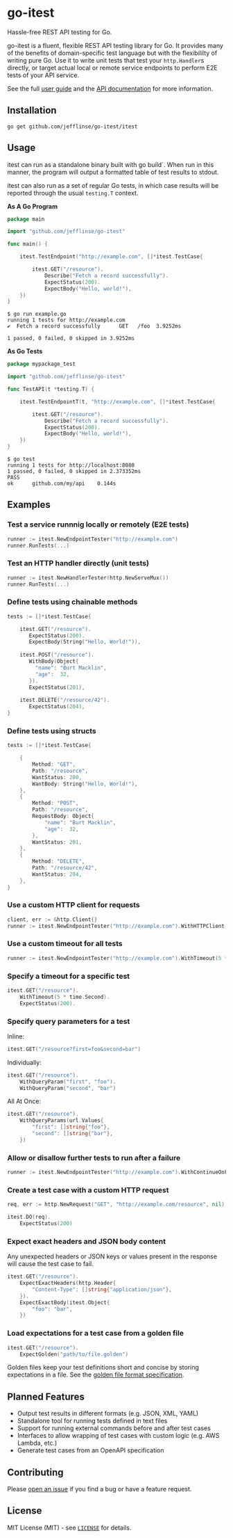 # go-itest

Hassle-free REST API testing for Go.

go-itest is a fluent, flexible REST API testing library for Go. It provides many of the benefits of domain-specific test language but with the flexibililty of writing pure Go. Use it to write unit tests that test your `http.Handler`s directly, or target actual local or remote service endpoints to perform E2E tests of your API service.

See the full [user guide](./USERGUIDE.md) and the [API documentation](https://pkg.go.dev/github.com/jefflinse/go-itest/itest) for more information.

## Installation

    go get github.com/jefflinse/go-itest/itest

## Usage

itest can run as a standalone binary built with go build`. When run in this manner, the program will output a formatted table of test results to stdout.

itest can also run as a set of regular Go tests, in which case results will be reported through the usual `testing.T` context.

**As A Go Program**

```go
package main

import "github.com/jefflinse/go-itest"

func main() {

    itest.TestEndpoint("http://example.com", []*itest.TestCase{

        itest.GET("/resource").
            Describe("Fetch a record successfully").
            ExpectStatus(200).
            ExpectBody("Hello, world!"),
    })
}
```

    $ go run example.go
    running 1 tests for http://example.com
    ✔  Fetch a record successfully      GET   /foo  3.9252ms

    1 passed, 0 failed, 0 skipped in 3.9252ms

**As Go Tests**

```go
package mypackage_test

import "github.com/jefflinse/go-itest"

func TestAPI(t *testing.T) {

    itest.TestEndpointT(t, "http://example.com", []*itest.TestCase{

        itest.GET("/resource").
            Describe("Fetch a record successfully").
            ExpectStatus(200).
            ExpectBody("Hello, world!"),
    })
}
```

    $ go test
    running 1 tests for http://localhost:8080
    1 passed, 0 failed, 0 skipped in 2.373352ms
    PASS
    ok      github.com/my/api    0.144s

## Examples

### Test a service runnnig locally or remotely (E2E tests)

```go
runner := itest.NewEndpointTester("http://example.com")
runner.RunTests(...)
```

### Test an HTTP handler directly (unit tests)

```go
runner := itest.NewHandlerTester(http.NewServeMux())
runner.RunTests(...)
```

### Define tests using chainable methods

```go
tests := []*itest.TestCase{

    itest.GET("/resource").
       ExpectStatus(200).
       ExpectBody(String("Hello, World!")),
    
    itest.POST("/resource").
       WithBody(Object{
         "name": "Burt Macklin",
         "age":  32,
       }).
       ExpectStatus(201),
    
    itest.DELETE("/resource/42").
       ExpectStatus(204),
}
```

### Define tests using structs

```go
tests := []*itest.TestCase{

    {
        Method: "GET",
        Path: "/resource",
        WantStatus: 200,
        WantBody: String("Hello, World!"),
    },
    {
        Method: "POST",
        Path: "/resource",
        RequestBody: Object{
            "name": "Burt Macklin",
            "age":  32,
        },
        WantStatus: 201,
    },
    {
        Method: "DELETE",
        Path: "/resource/42",
        WantStatus: 204,
    },
}
```

### Use a custom HTTP client for requests

```go
client, err := &http.Client{}
runner := itest.NewEndpointTester("http://example.com").WithHTTPClient(client)
```

### Use a custom timeout for all tests

```go
runner := itest.NewEndpointTester("http://example.com").WithTimeout(5 * time.Second)
```

### Specify a timeout for a specific test

```go
itest.GET("/resource").
    WithTimeout(5 * time.Second).
    ExpectStatus(200).
```

### Specify query parameters for a test

Inline:

```go
itest.GET("/resource?first=foo&second=bar")
```

Individually:

```go
itest.GET("/resource").
    WithQueryParam("first", "foo").
    WithQueryParam("second", "bar")
```

All At Once:

```go
itest.GET("/resource").
    WithQueryParams(url.Values{
        "first": []string{"foo"},
        "second": []string{"bar"},
    })
```

### Allow or disallow further tests to run after a failure

```go
runner := itest.NewEndpointTester("http://example.com").WithContinueOnFailure(true)
```

### Create a test case with a custom HTTP request

```go
req, err := http.NewRequest("GET", "http://example.com/resource", nil)

itest.DO(req).
    ExpectStatus(200)
```

### Expect exact headers and JSON body content

Any unexpected headers or JSON keys or values present in the response will cause the test case to fail.

```go
itest.GET("/resource").
    ExpectExactHeaders(http.Header{
        "Content-Type": []string{"application/json"},
    }).
    ExpectExactBody(itest.Object{
        "foo": "bar",
    })
```

### Load expectations for a test case from a golden file

```go
itest.GET("/resource").
    ExpectGolden("path/to/file.golden")
```

Golden files keep your test definitions short and concise by storing expectations in a file. See the [golden file format specification](./golden/README.md).

## Planned Features

- Output test results in different formats (e.g. JSON, XML, YAML)
- Standalone tool for running tests defined in text files
- Support for running external commands before and after test cases
- Interfaces to allow wrapping of test cases with custom logic (e.g. AWS Lambda, etc.)
- Generate test cases from an OpenAPI specification

## Contributing

Please [open an issue](https://github.com/jefflinse/go-itest/issues) if you find a bug or have a feature request.

## License

MIT License (MIT) - see [`LICENSE`](./LICENSE) for details.
